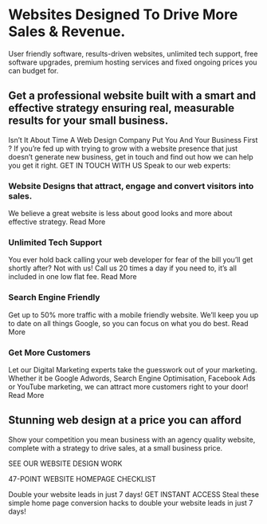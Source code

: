 # Websites Designed To Drive More Sales & Revenue.

User friendly software, results-driven websites, unlimited tech support, free software upgrades, premium hosting services and fixed ongoing prices you can budget for.

## Get a professional website built with a smart and effective strategy ensuring real, measurable results for your small business.

Isn’t It About Time A Web Design Company Put You And Your Business First ?
If you’re fed up with trying to grow with a website presence that just doesn’t generate new business, get in touch and find out how we can help you get it right.
GET IN TOUCH WITH US
Speak to our web experts: 

### Website Designs that attract, engage and convert visitors into sales.

We believe a great website is less about good looks and more about effective strategy. Read More

### Unlimited Tech Support

You ever hold back calling your web developer for fear of the bill you’ll get shortly after? Not with us! Call us 20 times a day if you need to, it’s all included in one low flat fee. Read More

### Search Engine Friendly

Get up to 50% more traffic with a mobile friendly website. We’ll keep you up to date on all things Google, so you can focus on what you do best. Read More

### Get More Customers

Let our Digital Marketing experts take the guesswork out of your marketing. Whether it be Google Adwords, Search Engine Optimisation, Facebook Ads or YouTube marketing, we can attract more customers right to your door! Read More

## Stunning web design at a price you can afford
Show your competition you mean business with an agency quality website, complete with a strategy to drive sales, at a small business price.

SEE OUR WEBSITE DESIGN WORK

47-POINT WEBSITE HOMEPAGE CHECKLIST

Double your website leads in just 7 days!
GET INSTANT ACCESS
Steal these simple home page conversion hacks to double your website leads in just 7 days!
